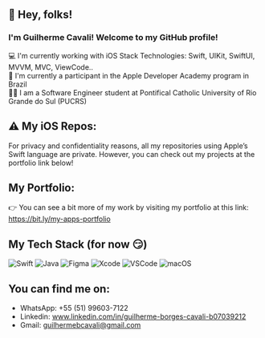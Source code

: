 ## 👋 Hey, folks! 

<h3>I'm Guilherme Cavali! Welcome to my GitHub profile!</h3>

💻 I'm currently working with iOS Stack Technologies: Swift, UIKit, SwiftUI, MVVM, MVC, ViewCode..</br>
🍎 I'm currently a participant in the Apple Developer Academy program in Brazil</br>
👨‍💻 I am a Software Engineer student at Pontifical Catholic University of Rio Grande do Sul (PUCRS)</br>

## ⚠️ My iOS Repos:

For privacy and confidentiality reasons, all my repositories using Apple’s Swift language are private. However, you can check out my projects at the portfolio link below!

## My Portfolio:

👉 You can see a bit more of my work by visiting my portfolio at this link: https://bit.ly/my-apps-portfolio

## My Tech Stack (for now 😏)

![Swift](https://img.shields.io/badge/swift-F54A2A?style=for-the-badge&logo=swift&logoColor=white)
![Java](https://img.shields.io/badge/java-%23ED8B00.svg?style=for-the-badge&logo=openjdk&logoColor=white)
![Figma](https://img.shields.io/badge/figma-%23F24E1E.svg?style=for-the-badge&logo=figma&logoColor=white)
![Xcode](https://img.shields.io/badge/Xcode-007ACC?style=for-the-badge&logo=Xcode&logoColor=white)
![VSCode](https://img.shields.io/badge/VSCode-0078D4?style=for-the-badge&logo=visual%20studio%20code&logoColor=white)
![macOS](https://img.shields.io/badge/mac%20os-000000?style=for-the-badge&logo=macos&logoColor=F0F0F0)

## You can find me on:

- WhatsApp: +55 (51) 99603-7122
- Linkedin: www.linkedin.com/in/guilherme-borges-cavali-b07039212
- Gmail: guilhermebcavali@gmail.com
<!---
![snake animation](https://github.com/<guilhermebcavali>/<guilhermebcavali>/blob/output/github-contribution-grid-snake.gif)

![Anurag's GitHub stats](https://github-readme-stats.vercel.app/api?username=guilhermebcavali&show_icons=true&theme=radical)
![Top Langs](https://github-readme-stats.vercel.app/api/top-langs/?username=guilhermebcavali&layout=compact)
-->
